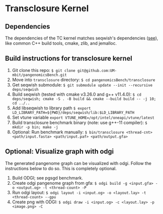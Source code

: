 # Transclosure Kernel

## Dependencies

The dependencies of the TC kernel matches seqwish's dependencies
([see](https://github.com/nsmlzl/seqwish/tree/d24dfef175fabb378e422fc48f30f2859120c958?tab=readme-ov-file#dependencies)),
like common C++ build tools, cmake, zlib, and jemalloc.


## Build instructions for transclosure kernel

1. Git clone this repo: `$ git clone git@github.com:UM-mbit/pangenomicsBench.git`
2. Move into `transclosure` directory: `$ cd pangenomicsBench/transclosure`
3. Get seqwish submodule: `$ git submodule update --init --recursive deps/seqwish`
4. Build seqwish (tested with cmake v3.26.0 and g++ v11.4.0): `$ cd deps/seqwish; cmake -S . -B build && cmake --build build -- -j 10; cd ../..`
5. Add libseqwish to library path `$ export LD_LIBRARY_PATH=${PWD}/deps/seqwish/lib:$LD_LIBRARY_PATH`
5. Set vtune variable `export VTUNE_HOME=/opt/intel/oneapi/vtune/latest`
6. Build transclosure benchmark binary (note: use g++-11 compiler): `$ mkdir -p bin; make -j`
8. Optional: Run benchmark manually: `$ bin/transclosure <thread-cnt> <path/input.fasta> <path/input.paf> <path/output.gfa>`


## Optional: Visualize graph with odgi

The generated pangenome graph can be visualized with odgi. Follow the
instructions below to do so. This is completely optional.

1. Build ODGI; see pgsgd benchmark.
2. Create odgi pangenome graph from gfa: `$ odgi build -g <input.gfa> -o <output.og> -t <thread-count> -P`
2. Run odgi layout: `$ odgi layout -i <input.og> -o <layout.lay> -t <thread-count> --gpu`
9. Create png with ODGI: `$ odgi draw -i <input.og> -c <layout.lay> -p <image.png> -C`
